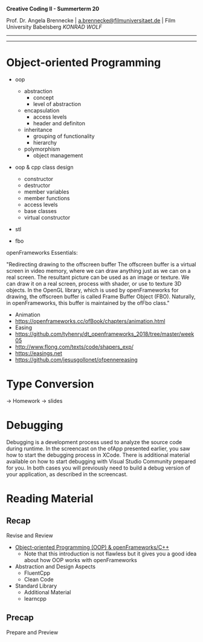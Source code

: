 <!-- ---  
title: Creative Coding II
author: Angela Brennecke
affiliation: Film University Babelsberg KONRAD WOLF
date: Summer term 20
---   -->
**Creative Coding II - Summerterm 20**

Prof. Dr. Angela Brennecke | a.brennecke@filmuniversitaet.de | Film University Babelsberg *KONRAD WOLF*

---

--- 

# Object-oriented Programming


- oop
  - abstraction
    - concept
    - level of abstraction
  - encapsulation
    - access levels
    - header and definiton
  - inheritance
    - grouping of functionality
    - hierarchy
  - polymorphism
    - object management
- oop & cpp class design
  - constructor
  - destructor
  - member variables
  - member functions
  - access levels
  - base classes
  - virtual constructor



- stl

- fbo

openFrameworks Essentials:

"Redirecting drawing to the offscreen buffer
The offscreen buffer is a virtual screen in video memory, where we can draw anything just as we can on a real screen. The resultant picture can be used as an image or texture. We can draw it on a real screen, process with shader, or use to texture 3D objects.
In the OpenGL library, which is used by openFrameworks for drawing, the offscreen
buffer is called Frame Buffer Object (FBO). Naturally, in openFrameworks, this buffer is maintained by the ofFbo class."

- Animation
- https://openframeworks.cc/ofBook/chapters/animation.html
- Easing 
- https://github.com/tyhenry/dt_openframeworks_2018/tree/master/week05
- http://www.flong.com/texts/code/shapers_exp/
- https://easings.net
- https://github.com/jesusgollonet/ofpennereasing


# Type Conversion

-> Homework
-> slides

# Debugging

Debugging is a development process used to analyze the source code during runtime. In the screencast on the ofApp presented earlier, you saw how to start the debugging process in XCode. There is additional material available on how to start debugging with Visual Studio Community prepared for you. In both cases you will previously need to build a debug version of your application, as described in the screencast.


# Reading Material

## Recap 

Revise and Review

- [Object-oriented Programming (OOP) & openFrameworks/C++](https://openframeworks.cc/ofBook/chapters/OOPs!.html)
  - Note that this introduction is not flawless but it gives you a good idea about how OOP works with openFrameworks
- Abstraction and Design Aspects
  - FluentCpp
  - Clean Code
- Standard Library 
  - Additional Material
  - learncpp

## Precap

Prepare and Preview


